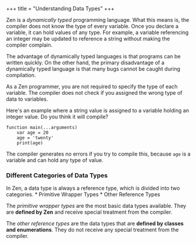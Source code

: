 +++
title = "Understanding Data Types"
+++

Zen is a *dynamically typed* programming language. What this means is, the
compiler does not know the type of every variable. Once you declare a variable,
it can hold values of any type. For example, a variable referencing an integer
may be updated to reference a string without making the compiler complain.

The advantage of dynamically typed languages is that programs can be written
quickly. On the other hand, the primary disadvantage of a dynamically typed
language is that many bugs cannot be caught during compilation.

As a Zen programmer, you are not required to specify the type of each variable.
The compiler does not check if you assigned the wrong type of data to variables.

Here's an example where a string value is assigned to a variable holding an
integer value. Do you think it will compile?
```
function main(...arguments)
    var age = 20
    age = 'twenty'
    print(age)
```

The compiler generates no errors if you try to compile this, because `age` is
a variable and can hold any type of value.

### Different Categories of Data Types

In Zen, a data type is always a reference type, which is divided into two
categories.
    * Primitive Wrapper Types
    * Other Reference Types

The *primitive wrapper types* are the most basic data types available. They are
**defined by Zen** and receive special treatment from the compiler.

The *other reference types* are the data types that are **defined by classes and
enumerations**. They do not receive any special treatment from the compiler.